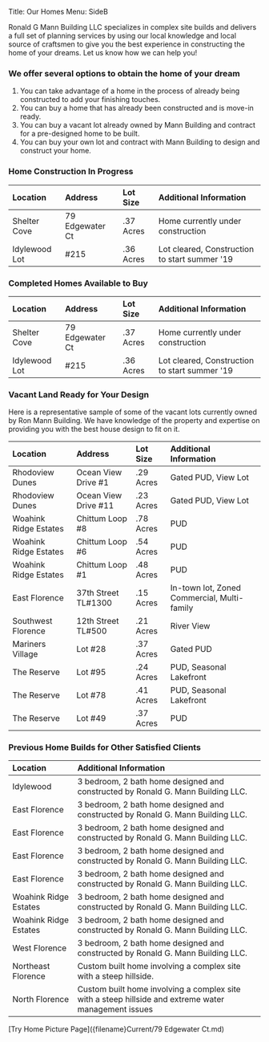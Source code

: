 Title: Our Homes
Menu: SideB

Ronald G Mann Building LLC specializes in complex site builds and delivers a full set of planning services by using our local knowledge and local source of craftsmen to give you the best experience in constructing the home of your dreams.
Let us know how we can help you!

### We offer several options to obtain the home of your dream

1. You can take advantage of a home in the process of already being constructed to add your finishing touches.
2. You can buy a home that has already been constructed and is move-in ready.
3. You can buy a vacant lot already owned by Mann Building and contract for a pre-designed home to be built.
4. You can buy your own lot and contract with Mann Building to design and construct your home.


### Home Construction In Progress
| Location              |Address                |Lot Size    | Additional Information                       |
| :---                  | :---                  | :---       | :---                                         |
| Shelter Cove	        | 79 Edgewater Ct	      | .37 Acres	 | Home currently under construction            |
| Idylewood	Lot         | #215	                | .36 Acres	 | Lot cleared, Construction to start summer '19|


### Completed Homes Available to Buy

| Location              |Address                |Lot Size    | Additional Information                       |
| :---                  | :---                  | :---       | :---                                         |
| Shelter Cove	        | 79 Edgewater Ct	      | .37 Acres	 | Home currently under construction            |
| Idylewood	Lot         | #215	                | .36 Acres	 | Lot cleared, Construction to start summer '19|


### Vacant Land Ready for Your Design

Here is a representative sample of some of the vacant lots currently owned by Ron Mann Building.
We have knowledge of the property and expertise on providing you with the best house design to fit on it.

| Location              |Address                |Lot Size    | Additional Information                       |
| :---                  | :---                  | :---       | :---                                         |
| Rhodoview Dunes     	| Ocean View Drive #1 	| .29 Acres	| Gated PUD, View Lot                           |
| Rhodoview Dunes     	| Ocean View Drive #11	| .23 Acres	| Gated PUD, View Lot                           |
| Woahink Ridge Estates	| Chittum Loop #8	      | .78 Acres	| PUD                                           |
| Woahink Ridge Estates	| Chittum Loop #6     	| .54 Acres	| PUD                                           |
| Woahink Ridge Estates	| Chittum Loop #1     	| .48 Acres	| PUD                                           |
| East Florence       	| 37th Street TL#1300	  | .15 Acres	| In-town lot, Zoned Commercial, Multi-family   |
| Southwest Florence  	| 12th Street TL#500	  | .21 Acres	| River View                                    |
| Mariners Village	    | Lot #28             	| .37 Acres	| Gated PUD                                     |
| The Reserve         	| Lot #95             	| .24 Acres | PUD, Seasonal Lakefront                       |
| The Reserve	          | Lot #78	              | .41 Acres | PUD, Seasonal Lakefront                       |
| The Reserve         	| Lot #49	              | .37 Acres | PUD                                           |


### Previous Home Builds for Other Satisfied Clients

| Location              | Additional Information                                                                               |
| :---                  | :---                                                                                                 |
| Idylewood	            | 3 bedroom, 2 bath home designed and constructed by Ronald G. Mann Building LLC.                      |
| East Florence       	| 3 bedroom, 2 bath home designed and constructed by Ronald G. Mann Building LLC.                      |
| East Florence	        | 3 bedroom, 2 bath home designed and constructed by Ronald G. Mann Building LLC.                      |
| East Florence         | 3 bedroom, 2 bath home designed and constructed by Ronald G. Mann Building LLC.                      |
| East Florence	        | 3 bedroom, 2 bath home designed and constructed by Ronald G. Mann Building LLC.                      |
| Woahink Ridge Estates	| 3 bedroom, 2 bath home designed and constructed by Ronald G. Mann Building LLC.                      |
| Woahink Ridge Estates	| 3 bedroom, 2 bath home designed and constructed by Ronald G. Mann Building LLC.                      |
| West Florence       	| 3 bedroom, 2 bath home designed and constructed by Ronald G. Mann Building LLC.                      |
| Northeast Florence	  | Custom built home involving a complex site with a steep hillside.                                    |
| North Florence	      | Custom built home involving a complex site with a steep hillside and extreme water management issues |

[Try Home Picture Page]({filename}Current/79 Edgewater Ct.md)
